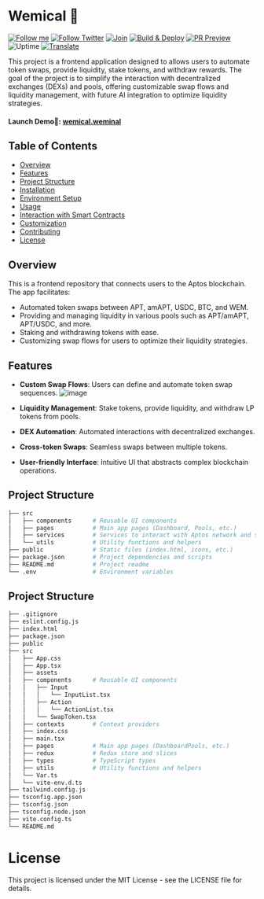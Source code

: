 # Wemical 🧪
[![Follow me](https://img.shields.io/github/followers/Weminal-labs?label=follow%20me&style=social)](https://github.com/Weminal-labs)
[![Follow Twitter](https://img.shields.io/twitter/follow/blueedgetechno?label=Follow%20me&style=social)](https://x.com/Wemical)
[![Join](https://img.shields.io/discord/868499076432408627.svg?label=&logo=discord&logoColor=ffffff&color=7389D8&labelColor=6A7EC2)](https://discord.gg/NcjaNdwtnR)
[![Build & Deploy](https://github.com/blueedgetechno/win11React/actions/workflows/deploy.yml/badge.svg)](https://github.com/blueedgetechno/win11React/actions/workflows/Build-Deploy.yml)
[![PR Preview](https://github.com/blueedgetechno/win11React/actions/workflows/pr-preview.yml/badge.svg)](https://github.com/blueedgetechno/win11React/actions/workflows/PR-Preview.yml)
![Uptime](https://img.shields.io/endpoint?url=https://raw.githubusercontent.com/win11react/status/master/api/win11-react/uptime.json)
[![Translate](https://badges.crowdin.net/win11react/localized.svg)](https://translate.win11react.com/)

This project is a frontend application designed to allows users to automate token swaps, provide liquidity, stake tokens, and withdraw rewards. The goal of the project is to simplify the interaction with decentralized exchanges (DEXs) and pools, offering customizable swap flows and liquidity management, with future AI integration to optimize liquidity strategies.

#### Launch Demo🌈: [wemical.weminal](https://wemical.weminal.com/)

## Table of Contents
- [Overview](#overview)
- [Features](#features)
- [Project Structure](#project-structure)
- [Installation](#installation)
- [Environment Setup](#environment-setup)
- [Usage](#usage)
- [Interaction with Smart Contracts](#interaction-with-smart-contracts)
- [Customization](#customization)
- [Contributing](#contributing)
- [License](#license)

## Overview

This is a frontend repository that connects users to the Aptos blockchain. The app facilitates:
- Automated token swaps between APT, amAPT, USDC, BTC, and WEM.
- Providing and managing liquidity in various pools such as APT/amAPT, APT/USDC, and more.
- Staking and withdrawing tokens with ease.
- Customizing swap flows for users to optimize their liquidity strategies.

## Features

- **Custom Swap Flows**: Users can define and automate token swap sequences.
  ![image](https://github.com/user-attachments/assets/fcff7735-54b7-4347-9ff6-4945954bca94)

- **Liquidity Management**: Stake tokens, provide liquidity, and withdraw LP tokens from pools.
- **DEX Automation**: Automated interactions with decentralized exchanges.
- **Cross-token Swaps**: Seamless swaps between multiple tokens.
- **User-friendly Interface**: Intuitive UI that abstracts complex blockchain operations.

## Project Structure

```bash
├── src
│   ├── components      # Reusable UI components
│   ├── pages           # Main app pages (Dashboard, Pools, etc.)
│   ├── services        # Services to interact with Aptos network and smart contracts
│   └── utils           # Utility functions and helpers
├── public              # Static files (index.html, icons, etc.)
├── package.json        # Project dependencies and scripts
├── README.md           # Project readme
└── .env                # Environment variables


```
## Project Structure

```bash
├── .gitignore
├── eslint.config.js
├── index.html
├── package.json    
├── public  
├── src
│   ├── App.css
│   ├── App.tsx
│   ├── assets
│   ├── components      # Reusable UI components
│   │   ├── Input
│   │   │   └── InputList.tsx
│   │   ├── Action
│   │   │   └── ActionList.tsx
│   │   └── SwapToken.tsx
│   ├── contexts        # Context providers
│   ├── index.css
│   ├── main.tsx
│   ├── pages           # Main app pages (DashboardPools, etc.)
│   ├── redux           # Redux store and slices
│   ├── types           # TypeScript types
│   ├── utils           # Utility functions and helpers
│   └── Var.ts
│   └── vite-env.d.ts
├── tailwind.config.js
├── tsconfig.app.json
├── tsconfig.json
├── tsconfig.node.json
├── vite.config.ts   
└── README.md
```
# License
This project is licensed under the MIT License - see the LICENSE file for details.
